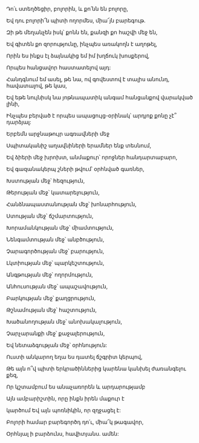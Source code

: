 Դո՛ւ ստեղծեցիր, բոլորին, և քո՛նն են բոլորը,

Եվ դու բոլորի՜ն պիտի ողորմես, միա՜յն բարեգութ.

Զի թե մեղանչեն իսկ՝ քոնն են, քանզի քո հաշվի մեջ են,

Եվ գիտեն քո զորությունը, ինչպես առակողն է աղոթել,

Որին ես ինքս էլ ձայնակից եմ իմ խղճուկ խոսքերով,

Որպես հանցավոր հաստատելով այդ:

Հանդգնում եմ ասել, թե նա, ով գովեստով է տալիս անունդ, հավատալով, թե կաս,

Եվ եթե նույնիսկ նա յոթնապատիկ անգամ հանցանքով վարակված լինի,

Ինչպես բերված է որպես ապացույց-օրինակ՝ արդյոք քոնը չէ՞ դարձյալ:

Երբեմն արջնաթույր ագռավների մեջ

Սպիտականիշ աղավնիների երամներ ենք տեսնում,

Եվ ձիերի մեջ խրոխտ, անմաքուր՝ որոջներ հանդարտաբարո,

Եվ գազանակերպ շների թվում՝ օրհնված գառներ,

Խստության մեջ՝ հեզություն,

Թերության մեջ՝ կատարելություն,

Հանձնապաստանության մեջ՝ խոնարհություն,

Ստության մեջ՝ ճշմարտություն,

Խորամանկության մեջ՝ միամտություն,

Նենգամտության մեջ՝ անբծություն,

Չարագործության մեջ՝ բարություն,

Լկտիության մեջ՝ պարկեշտություն,

Անգթության մեջ՝ ողորմություն,

Անհուսության մեջ՝ ապաշավություն,

Բարկության մեջ՝ քաղցրություն,

Թշնամության մեջ՝ հաշտություն,

Խածանողության մեջ՝ անոխակալություն,

Չարչարանքի մեջ՝ քաջալերություն,

Եվ նետաձգության մեջ՝ օրհնություն:

Ուստի անկարող եղա ես դատել ճշգրիտ կերպով,

Թե այն ո՞վ պիտի երկրածիններից կարենա կանխել ժառանգելու քեզ,

Որ կշտամբում ես անաչառորեն և արդարությամբ

Այն ամբարիշտին, որը ինքն իրեն մաքուր է

կարծում Եվ այն պոռնիկին, որ զղջացել է:

Բոլորի համար բարեգործդ դո՛ւ, միա՜կ թագավոր,

Օրհնյալ ի բարձունս, հավիտյանս. ամեն: